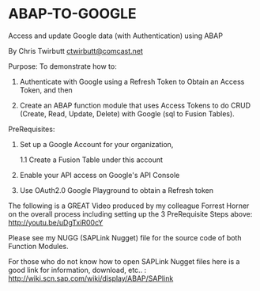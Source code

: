 ABAP-TO-GOOGLE
==============

Access and update Google data (with Authentication) using ABAP

By Chris Twirbutt
ctwirbutt@comcast.net

Purpose:
To demonstrate how to:

1) Authenticate with Google using a Refresh Token to Obtain an Access Token, and then

2) Create an ABAP function module that uses Access Tokens to do CRUD (Create, Read, Update, Delete) with Google (sql to Fusion Tables).

PreRequisites:

1) Set up a Google Account for your organization,

      1.1 Create a Fusion Table under this account
  
2) Enable your API access on Google's API Console

3) Use OAuth2.0 Google Playground to obtain a Refresh token


The following is a GREAT Video produced by my colleague Forrest Horner on the overall process including setting up the 3 PreRequisite Steps above:
http://youtu.be/uDgTxiR00cY


Please see my NUGG (SAPLink Nugget) file for the source code of both Function Modules.

For those who do not know how to open SAPLink Nugget files here is a good link for information, download, etc.. :
http://wiki.scn.sap.com/wiki/display/ABAP/SAPlink


